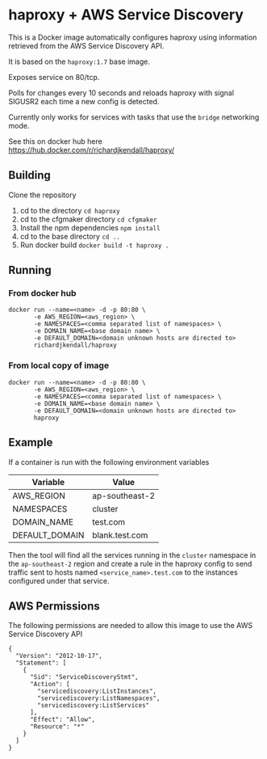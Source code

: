 # haproxy + AWS Service Discovery
This is a Docker image automatically configures haproxy using information retrieved from the AWS Service Discovery API.

It is based on the ``haproxy:1.7`` base image.

Exposes service on 80/tcp.

Polls for changes every 10 seconds and reloads haproxy with signal SIGUSR2 each time a new config is detected.

Currently only works for services with tasks that use the ``bridge`` networking mode.

See this on docker hub here https://hub.docker.com/r/richardjkendall/haproxy/
## Building
Clone the repository

 1. cd to the directory ``cd haproxy``
 2. cd to the cfgmaker directory ``cd cfgmaker``
 3. Install the npm dependencies ``npm install``
 4. cd to the base directory ``cd ..``
 5. Run docker build ``docker build -t haproxy .``

## Running
### From docker hub
```
docker run --name=<name> -d -p 80:80 \
       -e AWS_REGION=<aws_region> \
       -e NAMESPACES=<comma separated list of namespaces> \
       -e DOMAIN_NAME=<base domain name> \
       -e DEFAULT_DOMAIN=<domain unknown hosts are directed to>
       richardjkendall/haproxy
```

### From local copy of image
```
docker run --name=<name> -d -p 80:80 \
       -e AWS_REGION=<aws_region> \
       -e NAMESPACES=<comma separated list of namespaces> \
       -e DOMAIN_NAME=<base domain name> \
       -e DEFAULT_DOMAIN=<domain unknown hosts are directed to>
       haproxy
```

## Example
If a container is run with the following environment variables 

|Variable|Value  |
|--|--|
| AWS_REGION | ap-southeast-2 |
| NAMESPACES | cluster |
| DOMAIN_NAME | test.com |
| DEFAULT_DOMAIN | blank.test.com |

Then the tool will find all the services running in the ``cluster`` namespace in the ``ap-southeast-2`` region and create a rule in the haproxy config to send traffic sent to hosts named ``<service_name>.test.com`` to the instances configured under that service.

## AWS Permissions
The following permissions are needed to allow this image to use the AWS Service Discovery API

```
{
  "Version": "2012-10-17",
  "Statement": [
    {
      "Sid": "ServiceDiscoveryStmt",
      "Action": [
        "servicediscovery:ListInstances",
        "servicediscovery:ListNamespaces",
        "servicediscovery:ListServices"
      ],
      "Effect": "Allow",
      "Resource": "*"
    }
  ]
}
```
